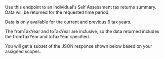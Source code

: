 <p>Use this endpoint to an individual's Self Assessment tax returns summary. Data will be returned for the requested time period.</p>
<p>Data is only available for the current and previous 6 tax years.</p>
<p>The fromTaxYear and toTaxYear are inclusive, so the data returned includes the fromTaxYear and toTaxYear specified.</p>
<p>You will get a subset of the JSON response shown below based on your assigned scopes.</p>